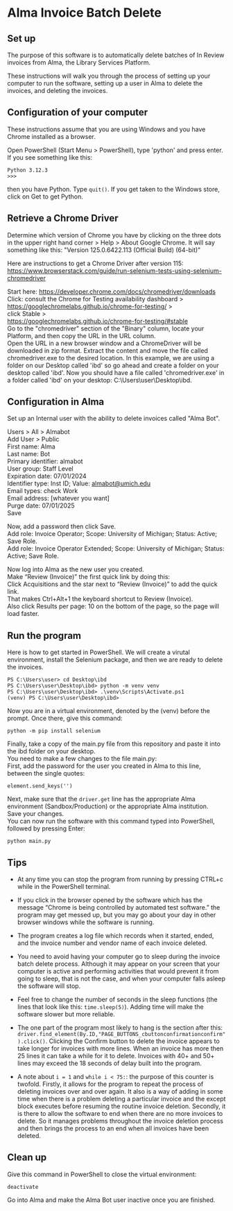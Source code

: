 # Alma Invoice Batch Delete

## Set up
The purpose of this software is to automatically delete batches of In Review invoices from Alma, the Library Services Platform.

These instructions will walk you through the process of setting up your computer to run the software, setting up a user in Alma to delete the invoices, and deleting the invoices.

## Configuration of your computer
These instructions assume that you are using Windows and you have Chrome installed as a browser.

Open PowerShell (Start Menu > PowerShell), type 'python' and press enter.
If you see something like this:
```
Python 3.12.3
>>>
```

then you have Python. Type ```quit()```. If you get taken to the Windows store, click on Get to get Python.

## Retrieve a Chrome Driver
Determine which version of Chrome you have by clicking on the three dots in the upper right hand corner > Help > About Google Chrome. It will say something like this: "Version 125.0.6422.113 (Official Build) (64-bit)"

Here are instructions to get a Chrome Driver after version 115:  
https://www.browserstack.com/guide/run-selenium-tests-using-selenium-chromedriver  

Start here: https://developer.chrome.com/docs/chromedriver/downloads  
Click: consult the Chrome for Testing availability dashboard >   
https://googlechromelabs.github.io/chrome-for-testing/ >  
click Stable >  
https://googlechromelabs.github.io/chrome-for-testing/#stable  
Go to the "chromedriver" section of the "Binary" column, locate your Platform, and then copy the URL in the URL column.  
Open the URL in a new browser window and a ChromeDriver will be downloaded in zip format. Extract the content and move the file called chromedriver.exe to the desired location. In this example, we are using a folder on our Desktop called 'ibd' so go ahead and create a folder on your desktop called 'ibd'. Now you should have a file called 'chromedriver.exe' in a folder called 'ibd' on your desktop: C:\Users\user\Desktop\ibd.

## Configuration in Alma
Set up an Internal user with the ability to delete invoices called "Alma Bot".

Users > All > Almabot  
Add User > Public  
First name: Alma  
Last name: Bot  
Primary identifier: almabot  
User group: Staff Level  
Expiration date: 07/01/2024  
Identifier type: Inst ID; Value: almabot@umich.edu  
Email types: check Work  
Email address: [whatever you want]  
Purge date: 07/01/2025  
Save

Now, add a password then click Save.  
Add role: Invoice Operator; Scope: University of Michigan; Status: Active; Save Role.  
Add role: Invoice Operator Extended; Scope: University of Michigan; Status: Active; Save Role.  

Now log into Alma as the new user you created.  
Make “Review (Invoice)” the first quick link by doing this:  
Click Acquisitions and the star next to “Review (Invoice)” to add the quick link.  
That makes Ctrl+Alt+1 the keyboard shortcut to Review (Invoice).  
Also click Results per page: 10 on the bottom of the page, so the page will load faster.  

## Run the program
Here is how to get started in PowerShell. We will create a virutal environment, install the Selenium package, and then we are ready to delete the invoices.

```
PS C:\Users\user> cd Desktop\ibd
PS C:\Users\user\Desktop\ibd> python -m venv venv
PS C:\Users\user\Desktop\ibd> .\venv\Scripts\Activate.ps1
(venv) PS C:\Users\user\Desktop\ibd>
```
Now you are in a virtual environment, denoted by the (venv) before the prompt. Once there, give this command:
```
python -m pip install selenium
```

Finally, take a copy of the main.py file from this repository and paste it into the ibd folder on your desktop.  
You need to make a few changes to the file main.py:  
First, add the password for the user you created in Alma to this line, between the single quotes:
```
element.send_keys('')
```
Next, make sure that the ```driver.get``` line has the appropriate Alma environment (Sandbox/Production) or the appropriate Alma institution.  
Save your changes.  
You can now run the software with this command typed into PowerShell, followed by pressing Enter:
```
python main.py
```

## Tips
- At any time you can stop the program from running by pressing CTRL+c while in the PowerShell terminal.

- If you click in the browser opened by the software which has the message “Chrome is being controlled by automated test software.” the program may get messed up, but you may go about your day in other browser windows while the software is running.

- The program creates a log file which records when it started, ended, and the invoice number and vendor name of each invoice deleted.

- You need to avoid having your computer go to sleep during the invoice batch delete process. Although it may appear on your screen that your computer is active and performing activities that would prevent it from going to sleep, that is not the case, and when your computer falls asleep the software will stop.

- Feel free to change the number of seconds in the sleep functions (the lines that look like this: ```time.sleep(5)```). Adding time will make the software slower but more reliable.

- The one part of the program most likely to hang is the section after this: ```driver.find_element(By.ID,"PAGE_BUTTONS_cbuttonconfirmationconfirm").click()```. Clicking the Confirm button to delete the invoice appears to take longer for invoices with more lines. When an invoice has more then 25 lines it can take a while for it to delete. Invoices with 40+ and 50+ lines may exceed the 18 seconds of delay built into the program.

- A note about ```i = 1``` and ```while i < 75:```: the purpose of this counter is twofold. Firstly, it allows for the program to repeat the process of deleting invoices over and over again. It also is a way of adding in some time when there is a problem deleting a particular invoice and the except block executes before resuming the routine invoice deletion. Secondly, it is there to allow the software to end when there are no more invoices to delete. So it manages problems throughout the invoice deletion process and then brings the process to an end when all invoices have been deleted.

## Clean up
Give this command in PowerShell to close the virtual environment:
```
deactivate
```
Go into Alma and make the Alma Bot user inactive once you are finished.
